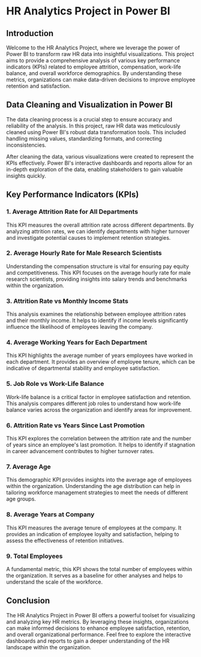 # HR Analytics Project in Power BI

## Introduction
Welcome to the HR Analytics Project, where we leverage the power of Power BI to transform raw HR data into insightful visualizations. This project aims to provide a comprehensive analysis of various key performance indicators (KPIs) related to employee attrition, compensation, work-life balance, and overall workforce demographics. By understanding these metrics, organizations can make data-driven decisions to improve employee retention and satisfaction.

## Data Cleaning and Visualization in Power BI
The data cleaning process is a crucial step to ensure accuracy and reliability of the analysis. In this project, raw HR data was meticulously cleaned using Power BI's robust data transformation tools. This included handling missing values, standardizing formats, and correcting inconsistencies.

After cleaning the data, various visualizations were created to represent the KPIs effectively. Power BI's interactive dashboards and reports allow for an in-depth exploration of the data, enabling stakeholders to gain valuable insights quickly.

## Key Performance Indicators (KPIs)

### 1. Average Attrition Rate for All Departments
This KPI measures the overall attrition rate across different departments. By analyzing attrition rates, we can identify departments with higher turnover and investigate potential causes to implement retention strategies.

### 2. Average Hourly Rate for Male Research Scientists
Understanding the compensation structure is vital for ensuring pay equity and competitiveness. This KPI focuses on the average hourly rate for male research scientists, providing insights into salary trends and benchmarks within the organization.

### 3. Attrition Rate vs Monthly Income Stats
This analysis examines the relationship between employee attrition rates and their monthly income. It helps to identify if income levels significantly influence the likelihood of employees leaving the company.

### 4. Average Working Years for Each Department
This KPI highlights the average number of years employees have worked in each department. It provides an overview of employee tenure, which can be indicative of departmental stability and employee satisfaction.

### 5. Job Role vs Work-Life Balance
Work-life balance is a critical factor in employee satisfaction and retention. This analysis compares different job roles to understand how work-life balance varies across the organization and identify areas for improvement.

### 6. Attrition Rate vs Years Since Last Promotion
This KPI explores the correlation between the attrition rate and the number of years since an employee's last promotion. It helps to identify if stagnation in career advancement contributes to higher turnover rates.

### 7. Average Age
This demographic KPI provides insights into the average age of employees within the organization. Understanding the age distribution can help in tailoring workforce management strategies to meet the needs of different age groups.

### 8. Average Years at Company
This KPI measures the average tenure of employees at the company. It provides an indication of employee loyalty and satisfaction, helping to assess the effectiveness of retention initiatives.

### 9. Total Employees
A fundamental metric, this KPI shows the total number of employees within the organization. It serves as a baseline for other analyses and helps to understand the scale of the workforce.

## Conclusion
The HR Analytics Project in Power BI offers a powerful toolset for visualizing and analyzing key HR metrics. By leveraging these insights, organizations can make informed decisions to enhance employee satisfaction, retention, and overall organizational performance. Feel free to explore the interactive dashboards and reports to gain a deeper understanding of the HR landscape within the organization.



